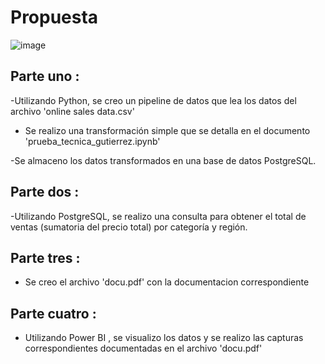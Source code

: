 # Propuesta

![image](https://github.com/38215290/Prueba_tecnica/assets/127343400/a7f6bbc3-7dd3-4cba-a5cb-f9da90d10baa)


##  Parte uno :

-Utilizando Python, se  creo un pipeline de datos que lea los datos del archivo 'online sales data.csv'

- Se realizo una transformación simple  que se detalla en el documento 'prueba_tecnica_gutierrez.ipynb'

-Se almaceno los datos transformados en una base de datos
PostgreSQL.

## Parte dos :

-Utilizando PostgreSQL, se realizo una consulta para obtener el total de ventas
(sumatoria del precio total) por categoría y región.


  ## Parte tres :
  
  - Se creo el archivo 'docu.pdf' con la documentacion correspondiente


## Parte cuatro :

- Utilizando Power BI , se visualizo los datos y se realizo las capturas correspondientes documentadas en el archivo 'docu.pdf'
  
